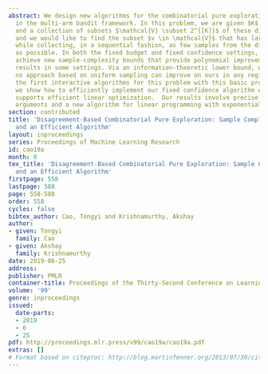 ```yaml
---
abstract: We design new algorithms for the combinatorial pure exploration problem
  in the multi-arm bandit framework. In this problem, we are given $K$ distributions
  and a collection of subsets $\mathcal{V} \subset 2^{[K]}$ of these distributions,
  and we would like to find the subset $v \in \mathcal{V}$ that has largest mean,
  while collecting, in a sequential fashion, as few samples from the distributions
  as possible. In both the fixed budget and fixed confidence settings, our algorithms
  achieve new sample-complexity bounds that provide polynomial improvements on previous
  results in some settings. Via an information-theoretic lower bound, we show that
  no approach based on uniform sampling can improve on ours in any regime, yielding
  the first interactive algorithms for this problem with this basic property.  Computationally,
  we show how to efficiently implement our fixed confidence algorithm whenever $\mathcal{V}$
  supports efficient linear optimization.  Our results involve precise concentration-of-measure
  arguments and a new algorithm for linear programming with exponentially many constraints.
section: contributed
title: 'Disagreement-Based Combinatorial Pure Exploration: Sample Complexity Bounds
  and an Efficient Algorithm'
layout: inproceedings
series: Proceedings of Machine Learning Research
id: cao19a
month: 0
tex_title: 'Disagreement-Based Combinatorial Pure Exploration: Sample Complexity Bounds
  and an Efficient Algorithm'
firstpage: 558
lastpage: 588
page: 558-588
order: 558
cycles: false
bibtex_author: Cao, Tongyi and Krishnamurthy, Akshay
author:
- given: Tongyi
  family: Cao
- given: Akshay
  family: Krishnamurthy
date: 2019-06-25
address: 
publisher: PMLR
container-title: Proceedings of the Thirty-Second Conference on Learning Theory
volume: '99'
genre: inproceedings
issued:
  date-parts:
  - 2019
  - 6
  - 25
pdf: http://proceedings.mlr.press/v99/cao19a/cao19a.pdf
extras: []
# Format based on citeproc: http://blog.martinfenner.org/2013/07/30/citeproc-yaml-for-bibliographies/
---
```

